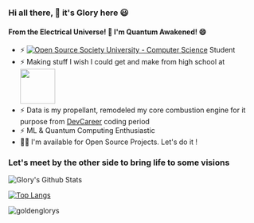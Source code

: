 ### Hi all there, 👋 it's Glory here 😃
#### From the Electrical Universe! 🎇 I'm Quantum Awakened! 😄 

- ⚡ [![Open Source Society University - Computer Science](https://img.shields.io/badge/OSSU-computer--science-blue.svg)](https://github.com/ossu/computer-science) Student
- ⚡ Making stuff I wish I could get and make from high school at <a href="https://hackclub.com/"><img src="https://assets.hackclub.com/flag-orpheus-left.png" width="70"></a>
- ⚡ Data is my propellant, remodeled my core combustion engine for it purpose from [DevCareer](http://www.devcareer.io) coding period
- ⚡ ML & Quantum Computing Enthusiastic
- 👨‍💻 I'm available for Open Source Projects. Let's do it !

### Let's meet by the other side to bring life to some visions

<img alt="Glory's Github Stats" src="https://github-readme-stats-seven-lac.vercel.app/api?username=goldenglorys&count_private=true&include_all_commits=true&show_icons=true&theme=merko&hide_border=true" />

[![Top Langs](https://github-readme-stats-seven-lac.vercel.app/api/top-langs/?username=goldenglorys&langs_count=15"&layout=compact&count_private=true&show_icons=true&theme=merko&hide_border=true)](https://github.com/goldenglorys/github-readme-stats)

<p><img align="center" src="https://github-readme-streak-stats.herokuapp.com/?user=goldenglorys&layout=compact&count_private=true&show_icons=true&theme=merko&hide_border=true" alt="goldenglorys" /></p> 

<!--
**goldenglorys/goldenglorys** is a ✨ _special_ ✨ repository because its `README.md` (this file) appears on your GitHub profile.
#### Profile Visits

![visitors](https://visitor-badge.glitch.me/badge?page_id=MichaelOlatunji.MichaelOlatunji)
Here are some ideas to get you started:

- 🔭 I’m currently working on ...
- 🌱 I’m currently learning ...
- 👯 I’m looking to collaborate on ...
- 🤔 I’m looking for help with ...
- 💬 Ask me about ...
- 📫 How to reach me: ...
- 😄 Pronouns: ...
- ⚡ Fun fact: ...
-->
